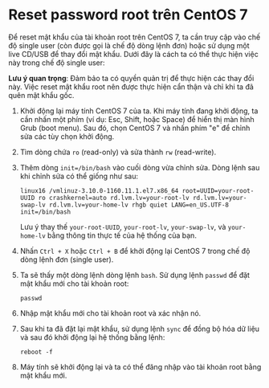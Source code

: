 # Reset password root trên CentOS 7

Để reset mật khẩu của tài khoản root trên CentOS 7, ta cần truy cập vào chế độ single user (còn được gọi là chế độ dòng lệnh đơn) hoặc sử dụng một live CD/USB để thay đổi mật khẩu. Dưới đây là cách ta có thể thực hiện việc này trong chế độ single user:

**Lưu ý quan trọng**: Đảm bảo ta có quyền quản trị để thực hiện các thay đổi này. Việc reset mật khẩu root nên được thực hiện cẩn thận và chỉ khi ta đã quên mật khẩu gốc.

1. Khởi động lại máy tính CentOS 7 của ta. Khi máy tính đang khởi động, ta cần nhấn một phím (ví dụ: Esc, Shift, hoặc Space) để hiển thị màn hình Grub (boot menu). Sau đó, chọn CentOS 7 và nhấn phím "e" để chỉnh sửa các tùy chọn khởi động.
2. Tìm dòng chứa `ro` (read-only) và sửa thành `rw` (read-write).
3. Thêm dòng `init=/bin/bash` vào cuối dòng vừa chỉnh sửa. Dòng lệnh sau khi chỉnh sửa có thể giống như sau:
    
    ```
    linux16 /vmlinuz-3.10.0-1160.11.1.el7.x86_64 root=UUID=your-root-UUID ro crashkernel=auto rd.lvm.lv=your-root-lv rd.lvm.lv=your-swap-lv rd.lvm.lv=your-home-lv rhgb quiet LANG=en_US.UTF-8 init=/bin/bash
    
    ```
    
    Lưu ý thay thế `your-root-UUID`, `your-root-lv`, `your-swap-lv`, và `your-home-lv` bằng thông tin thực tế của hệ thống của bạn.
    
4. Nhấn `Ctrl + X` hoặc `Ctrl + B` để khởi động lại CentOS 7 trong chế độ dòng lệnh đơn (single user).
5. Ta sẽ thấy một dòng lệnh dòng lệnh `bash`. Sử dụng lệnh `passwd` để đặt mật khẩu mới cho tài khoản root:
    
    ```
    passwd
    
    ```
    
6. Nhập mật khẩu mới cho tài khoản root và xác nhận nó.
7. Sau khi ta đã đặt lại mật khẩu, sử dụng lệnh `sync` để đồng bộ hóa dữ liệu và sau đó khởi động lại hệ thống bằng lệnh:
    
    ```
    reboot -f
    
    ```
    
8. Máy tính sẽ khởi động lại và ta có thể đăng nhập vào tài khoản root bằng mật khẩu mới.